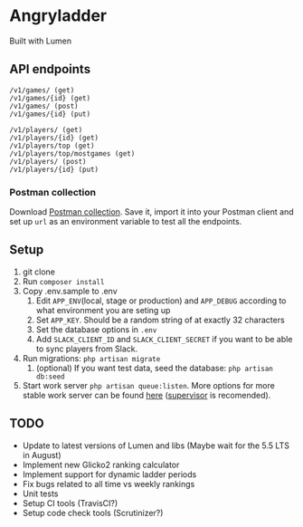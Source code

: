 # Angryladder

Built with Lumen






## API endpoints

```
/v1/games/ (get)
/v1/games/{id} (get)
/v1/games/ (post)
/v1/games/{id} (put)

/v1/players/ (get)
/v1/players/{id} (get)
/v1/players/top (get)
/v1/players/top/mostgames (get)
/v1/players/ (post)
/v1/players/{id} (put)
```

### Postman collection

Download [Postman collection](https://github.com/Angrycreative/AngryLadder/blob/master/AngryLadder.postman_collection.json).
Save it, import it into your Postman client and set up `url` as an environment variable to test all the endpoints. 


## Setup

1. git clone
1. Run `composer install`
1. Copy .env.sample to .env
	1. Edit `APP_ENV`(local, stage or production) and `APP_DEBUG` according to what environment you are seting up
	1. Set `APP_KEY`. Should be a random string of at exactly 32 characters
	1. Set the database options in `.env`
	1. Add `SLACK_CLIENT_ID` and `SLACK_CLIENT_SECRET` if you want to be able to sync players from Slack.
1. Run migrations: `php artisan migrate`
	1. (optional) If you want test data, seed the database: `php artisan db:seed`
1. Start work server `php artisan queue:listen`. More options for more stable work server can be found [here](https://laravel.com/docs/5.2/queues#running-the-queue-listener) ([supervisor](https://laravel.com/docs/5.2/queues#supervisor-configuration) is recomended).


## TODO
 * Update to latest versions of Lumen and libs (Maybe wait for the 5.5 LTS in August)
 * Implement new Glicko2 ranking calculator
 * Implement support for dynamic ladder periods
 * Fix bugs related to all time vs weekly rankings
 * Unit tests
 * Setup CI tools (TravisCI?)
 * Setup code check tools (Scrutinizer?)
